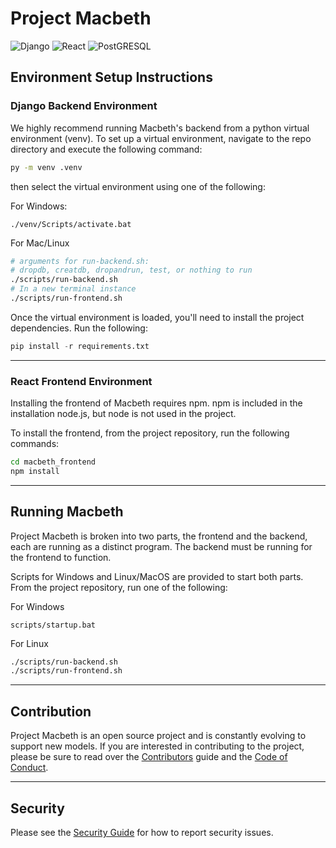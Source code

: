 # Project Macbeth

![Django](https://img.shields.io/badge/Django-092E20?style=for-the-badge&logo=django&logoColor=white)
![React](https://img.shields.io/badge/React-20232A?style=for-the-badge&logo=react&logoColor=61DAFB)
![PostGRESQL](https://img.shields.io/badge/PostgreSQL-316192?style=for-the-badge&logo=postgresql&logoColor=white)

## Environment Setup Instructions

### Django Backend Environment
We highly recommend running Macbeth's backend from a python virtual environment (venv). To set up a virtual environment, navigate to the repo directory and execute the following command:
```bash
py -m venv .venv
```

then select the virtual environment using one of the following:

For Windows:
```
./venv/Scripts/activate.bat
```
For Mac/Linux
```bash
# arguments for run-backend.sh:
# dropdb, creatdb, dropandrun, test, or nothing to run
./scripts/run-backend.sh
# In a new terminal instance
./scripts/run-frontend.sh
```

Once the virtual environment is loaded, you'll need to install the project dependencies. Run the following:
```python
pip install -r requirements.txt
```
---
### React Frontend Environment

Installing the frontend of Macbeth requires npm. npm is included in the installation node.js, but node is not used in the project.

To install the frontend, from the project repository, run the following commands:
```bash
cd macbeth_frontend
npm install
```
---
## Running Macbeth
Project Macbeth is broken into two parts, the frontend and the backend, each are running as a distinct program. The backend must be running for the frontend to function.

Scripts for Windows and Linux/MacOS are provided to start both parts. From the project repository, run one of the following:

For Windows
```
scripts/startup.bat
```

For Linux
```bash
./scripts/run-backend.sh
./scripts/run-frontend.sh
```
---
## Contribution
Project Macbeth is an open source project and is constantly evolving to support new models. If you are interested in contributing to the project, please be sure to read over the [Contributors](#) guide and the [Code of Conduct](#).

---
## Security

Please see the [Security Guide](#) for how to report security issues.

